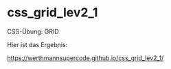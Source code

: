 # css_grid_lev2_1

CSS-Übung: GRID

Hier ist das Ergebnis:

https://werthmannsupercode.github.io/css_grid_lev2_1/
